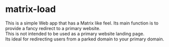 # matrix-load

This is a simple Web app that has a Matrix like feel. Its main function is to provide a fancy redirect to a primary website.  
This is not intended to be used as a primary website landing page.  
Its ideal for redirecting users from a parked domain to your primary domain.